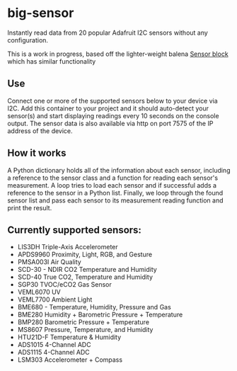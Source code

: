 # big-sensor
Instantly read data from 20 popular Adafruit I2C sensors without any configuration.

This is a work in progress, based off the lighter-weight balena [Sensor block](https://github.com/balenablocks/sensor) which has similar functionality

## Use

Connect one or more of the supported sensors below to your device via I2C. Add this container to your project and it should auto-detect your sensor(s) and start displaying readings every 10 seconds on the console output. The sensor data is also available via http on port 7575 of the IP address of the device.

## How it works

A Python dictionary holds all of the information about each sensor, including a reference to the sensor class and a function for reading each sensor's measurement. A loop tries to load each sensor and if successful adds a reference to the sensor in a Python list. Finally, we loop through the found sensor list and pass each sensor to its measurement reading function and print the result.

## Currently supported sensors:

 - LIS3DH Triple-Axis Accelerometer
 - APDS9960 Proximity, Light, RGB, and Gesture
 - PMSA003I Air Quality
 - SCD-30 - NDIR CO2 Temperature and Humidity
 - SCD-40 True CO2, Temperature and Humidity
 - SGP30 TVOC/eCO2 Gas Sensor
 - VEML6070 UV
 - VEML7700 Ambient Light
 - BME680 - Temperature, Humidity, Pressure and Gas
 - BME280 Humidity + Barometric Pressure + Temperature
 - BMP280 Barometric Pressure + Temperature
 - MS8607 Pressure, Temperature, and Humidity
 - HTU21D-F Temperature & Humidity
 - ADS1015 4-Channel ADC
 - ADS1115 4-Channel ADC
 - LSM303 Accelerometer + Compass
